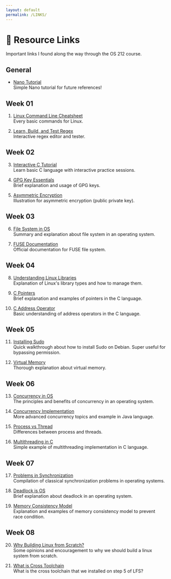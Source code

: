 ```yaml
---
layout: default
permalink: /LINKS/
---
```


# 🔗 Resource Links
Important links I found along the way through the OS 212 course.

## General
- [Nano Tutorial](https://www.howtogeek.com/howto/42980/the-beginners-guide-to-nano-the-linux-command-line-text-editor/)<br>
Simple Nano tutorial for future references!

## Week 01
1. [Linux Command Line Cheatsheet](https://cheatography.com/davechild/cheat-sheets/linux-command-line/)<br>
Every basic commands for Linux.

2. [Learn, Build, and Test Regex](https://regexr.com/)<br>
Interactive regex editor and tester.

## Week 02
3. [Interactive C Tutorial](https://www.learn-c.org/)<br>
Learn basic C language with interactive practice sessions.

4. [GPG Key Essentials](https://www.privex.io/articles/what-is-gpg/)<br>
Brief explanation and usage of GPG keys.

5. [Asymmetric Encryption](https://youtu.be/AQDCe585Lnc/)<br>
Illustration for asymmetric encryption (public private key).

## Week 03
6. [File System in OS](https://www.guru99.com/file-systems-operating-system.html/)<br>
Summary and explanation about file system in an operating system.

7. [FUSE Documentation](https://www.kernel.org/doc/html/latest/filesystems/fuse.html/)<br>
Official documentation for FUSE file system.

## Week 04
8. [Understanding Linux Libraries](https://www.tecmint.com/understanding-shared-libraries-in-linux/)<br>
Explanation of Linux's library types and how to manage them.

9. [C Pointers](https://www.programiz.com/c-programming/c-pointers/)<br>
Brief explanation and examples of pointers in the C language.

10. [C Address Operator](https://www.educba.com/address-operator-in-c/)<br>
Basic understanding of address operators in the C language.

## Week 05
11. [Installing Sudo](https://milq.github.io/enable-sudo-user-account-debian/)<br>
Quick walkthrough about how to install Sudo on Debian. Super useful for bypassing permission.

12. [Virtual Memory](https://searchstorage.techtarget.com/definition/virtual-memory)<br>
Thorough explanation about virtual memory.

## Week 06
13. [Concurrency in OS](https://www.geeksforgeeks.org/concurrency-in-operating-system/)<br>
The principles and benefits of concurrency in an operating system.

14. [Concurrency Implementation](https://web.mit.edu/6.005/www/fa14/classes/17-concurrency/)<br>
More advanced concurrency topics and example in Java language.

15. [Process vs Thread](https://www.geeksforgeeks.org/difference-between-process-and-thread/)<br>
Differences between process and threads.

16. [Multithreading in C](https://www.geeksforgeeks.org/multithreading-c-2/)<br>
Simple example of multithreading implementation in C language.

## Week 07
17. [Problems in Synchronization](https://www.studytonight.com/operating-system/classical-synchronization-problems/)<br>
Compilation of classical synchronization problems in operating systems.

18. [Deadlock is OS](https://www.guru99.com/deadlock-in-operating-system.html/)<br>
Brief explanation about deadlock in an operating system.

19. [Memory Consistency Model](https://www.cs.utexas.edu/~bornholt/post/memory-models.html/)<br>
Explanation and examples of memory consistency model to prevent race condition.

## Week 08
20. [Why Building Linux from Scratch?](https://www.quora.com/Why-should-anyone-build-Linux-from-scratch/)<br>
Some opinions and encouragement to why we should build a linux system from scratch.

21. [What is Cross Toolchain](https://crosstool-ng.github.io/docs/toolchain-construction/)<br>
What is the cross toolchain that we installed on step 5 of LFS?
